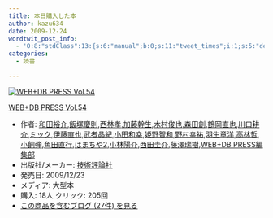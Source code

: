 ```yaml
---
title: 本日購入した本
author: kazu634
date: 2009-12-24
wordtwit_post_info:
  - 'O:8:"stdClass":13:{s:6:"manual";b:0;s:11:"tweet_times";i:1;s:5:"delay";i:0;s:7:"enabled";i:1;s:10:"separation";s:2:"60";s:7:"version";s:3:"3.7";s:14:"tweet_template";b:0;s:6:"status";i:2;s:6:"result";a:0:{}s:13:"tweet_counter";i:2;s:13:"tweet_log_ids";a:1:{i:0;i:5007;}s:9:"hash_tags";a:0:{}s:8:"accounts";a:1:{i:0;s:7:"kazu634";}}'
categories:
  - 読書

---
```

<div class="section">
<div class="hatena-asin-detail">
<a href="http://www.amazon.co.jp/dp/4774140643/?tag=hatena_st1-22&ascsubtag=d-7ibv" onclick="__gaTracker('send', 'event', 'outbound-article', 'http://www.amazon.co.jp/dp/4774140643/?tag=hatena_st1-22&ascsubtag=d-7ibv', '');"><img src="https://images-na.ssl-images-amazon.com/images/I/61HrkEt%2BwGL._SL160_.jpg" class="hatena-asin-detail-image" alt="WEB+DB PRESS Vol.54" title="WEB+DB PRESS Vol.54" /></a></p> 
    
<div class="hatena-asin-detail-info">
<p class="hatena-asin-detail-title">
<a href="http://www.amazon.co.jp/dp/4774140643/?tag=hatena_st1-22&ascsubtag=d-7ibv" onclick="__gaTracker('send', 'event', 'outbound-article', 'http://www.amazon.co.jp/dp/4774140643/?tag=hatena_st1-22&ascsubtag=d-7ibv', 'WEB+DB PRESS Vol.54');">WEB+DB PRESS Vol.54</a>
</p>
      
<ul>
<li>
<span class="hatena-asin-detail-label">作者:</span> <a href="http://d.hatena.ne.jp/keyword/%CF%C2%C5%C4%CD%B5%B2%F0" onclick="__gaTracker('send', 'event', 'outbound-article', 'http://d.hatena.ne.jp/keyword/%CF%C2%C5%C4%CD%B5%B2%F0', '和田裕介');" class="keyword">和田裕介</a>,<a href="http://d.hatena.ne.jp/keyword/%C8%D3%C4%CD%B7%C4%C2%A7" onclick="__gaTracker('send', 'event', 'outbound-article', 'http://d.hatena.ne.jp/keyword/%C8%D3%C4%CD%B7%C4%C2%A7', '飯塚慶則');" class="keyword">飯塚慶則</a>,<a href="http://d.hatena.ne.jp/keyword/%C0%BE%CE%D3%B9%A7" onclick="__gaTracker('send', 'event', 'outbound-article', 'http://d.hatena.ne.jp/keyword/%C0%BE%CE%D3%B9%A7', '西林孝');" class="keyword">西林孝</a>,<a href="http://d.hatena.ne.jp/keyword/%B2%C3%C6%A3%B4%B4%C0%B8" onclick="__gaTracker('send', 'event', 'outbound-article', 'http://d.hatena.ne.jp/keyword/%B2%C3%C6%A3%B4%B4%C0%B8', '加藤幹生');" class="keyword">加藤幹生</a>,<a href="http://d.hatena.ne.jp/keyword/%CC%DA%C2%BC%BD%D3%CC%E9" onclick="__gaTracker('send', 'event', 'outbound-article', 'http://d.hatena.ne.jp/keyword/%CC%DA%C2%BC%BD%D3%CC%E9', '木村俊也');" class="keyword">木村俊也</a>,<a href="http://d.hatena.ne.jp/keyword/%BF%B9%C5%C4%C1%CF" onclick="__gaTracker('send', 'event', 'outbound-article', 'http://d.hatena.ne.jp/keyword/%BF%B9%C5%C4%C1%CF', '森田創');" class="keyword">森田創</a>,<a href="http://d.hatena.ne.jp/keyword/%C4%E1%B2%AC%C4%BE%CC%E9" onclick="__gaTracker('send', 'event', 'outbound-article', 'http://d.hatena.ne.jp/keyword/%C4%E1%B2%AC%C4%BE%CC%E9', '鶴岡直也');" class="keyword">鶴岡直也</a>,<a href="http://d.hatena.ne.jp/keyword/%C0%EE%B8%FD%B9%CC%B2%F0" onclick="__gaTracker('send', 'event', 'outbound-article', 'http://d.hatena.ne.jp/keyword/%C0%EE%B8%FD%B9%CC%B2%F0', '川口耕介');" class="keyword">川口耕介</a>,<a href="http://d.hatena.ne.jp/keyword/%A5%DF%A5%C3%A5%AF" onclick="__gaTracker('send', 'event', 'outbound-article', 'http://d.hatena.ne.jp/keyword/%A5%DF%A5%C3%A5%AF', 'ミック');" class="keyword">ミック</a>,<a href="http://d.hatena.ne.jp/keyword/%B0%CB%C6%A3%C4%BE%CC%E9" onclick="__gaTracker('send', 'event', 'outbound-article', 'http://d.hatena.ne.jp/keyword/%B0%CB%C6%A3%C4%BE%CC%E9', '伊藤直也');" class="keyword">伊藤直也</a>,<a href="http://d.hatena.ne.jp/keyword/%C9%F0%BC%D4%BE%BD%B5%AA" onclick="__gaTracker('send', 'event', 'outbound-article', 'http://d.hatena.ne.jp/keyword/%C9%F0%BC%D4%BE%BD%B5%AA', '武者晶紀');" class="keyword">武者晶紀</a>,<a href="http://d.hatena.ne.jp/keyword/%BE%AE%C5%C4%CF%C2%B9%AC" onclick="__gaTracker('send', 'event', 'outbound-article', 'http://d.hatena.ne.jp/keyword/%BE%AE%C5%C4%CF%C2%B9%AC', '小田和幸');" class="keyword">小田和幸</a>,<a href="http://d.hatena.ne.jp/keyword/%C9%B1%CC%EE%C3%D2%CF%C2" onclick="__gaTracker('send', 'event', 'outbound-article', 'http://d.hatena.ne.jp/keyword/%C9%B1%CC%EE%C3%D2%CF%C2', '姫野智和');" class="keyword">姫野智和</a>,<a href="http://d.hatena.ne.jp/keyword/%CC%EE%C2%BC%B9%AC%CD%B4" onclick="__gaTracker('send', 'event', 'outbound-article', 'http://d.hatena.ne.jp/keyword/%CC%EE%C2%BC%B9%AC%CD%B4', '野村幸祐');" class="keyword">野村幸祐</a>,<a href="http://d.hatena.ne.jp/keyword/%B1%A9%C0%B8%BE%CF%CD%CE" onclick="__gaTracker('send', 'event', 'outbound-article', 'http://d.hatena.ne.jp/keyword/%B1%A9%C0%B8%BE%CF%CD%CE', '羽生章洋');" class="keyword">羽生章洋</a>,<a href="http://d.hatena.ne.jp/keyword/%B9%E2%CE%D3%C5%AF" onclick="__gaTracker('send', 'event', 'outbound-article', 'http://d.hatena.ne.jp/keyword/%B9%E2%CE%D3%C5%AF', '高林哲');" class="keyword">高林哲</a>,<a href="http://d.hatena.ne.jp/keyword/%BE%AE%BB%F4%C3%C6" onclick="__gaTracker('send', 'event', 'outbound-article', 'http://d.hatena.ne.jp/keyword/%BE%AE%BB%F4%C3%C6', '小飼弾');" class="keyword">小飼弾</a>,<a href="http://d.hatena.ne.jp/keyword/%B3%D1%C5%C4%C4%BE%B9%D4" onclick="__gaTracker('send', 'event', 'outbound-article', 'http://d.hatena.ne.jp/keyword/%B3%D1%C5%C4%C4%BE%B9%D4', '角田直行');" class="keyword">角田直行</a>,<a href="http://d.hatena.ne.jp/keyword/%A4%CF%A4%DE%A4%C1%A4%E42" onclick="__gaTracker('send', 'event', 'outbound-article', 'http://d.hatena.ne.jp/keyword/%A4%CF%A4%DE%A4%C1%A4%E42', 'はまちや2');" class="keyword">はまちや2</a>,<a href="http://d.hatena.ne.jp/keyword/%BE%AE%CE%D3%CD%DB%B2%F0" onclick="__gaTracker('send', 'event', 'outbound-article', 'http://d.hatena.ne.jp/keyword/%BE%AE%CE%D3%CD%DB%B2%F0', '小林陽介');" class="keyword">小林陽介</a>,<a href="http://d.hatena.ne.jp/keyword/%C0%BE%C5%C4%B7%BD%B2%F0" onclick="__gaTracker('send', 'event', 'outbound-article', 'http://d.hatena.ne.jp/keyword/%C0%BE%C5%C4%B7%BD%B2%F0', '西田圭介');" class="keyword">西田圭介</a>,<a href="http://d.hatena.ne.jp/keyword/%C6%A3%DF%B7%BF%F0%BC%F9" onclick="__gaTracker('send', 'event', 'outbound-article', 'http://d.hatena.ne.jp/keyword/%C6%A3%DF%B7%BF%F0%BC%F9', '藤澤瑞樹');" class="keyword">藤澤瑞樹</a>,<a href="http://d.hatena.ne.jp/keyword/WEB%2BDB%20PRESS%CA%D4%BD%B8%C9%F4" onclick="__gaTracker('send', 'event', 'outbound-article', 'http://d.hatena.ne.jp/keyword/WEB%2BDB%20PRESS%CA%D4%BD%B8%C9%F4', 'WEB+DB PRESS編集部');" class="keyword">WEB+DB PRESS編集部</a>
</li>
<li>
<span class="hatena-asin-detail-label">出版社/メーカー:</span> <a href="http://d.hatena.ne.jp/keyword/%B5%BB%BD%D1%C9%BE%CF%C0%BC%D2" onclick="__gaTracker('send', 'event', 'outbound-article', 'http://d.hatena.ne.jp/keyword/%B5%BB%BD%D1%C9%BE%CF%C0%BC%D2', '技術評論社');" class="keyword">技術評論社</a>
</li>
<li>
<span class="hatena-asin-detail-label">発売日:</span> 2009/12/23
</li>
<li>
<span class="hatena-asin-detail-label">メディア:</span> 大型本
</li>
<li>
<span class="hatena-asin-detail-label">購入</span>: 18人 <span class="hatena-asin-detail-label">クリック</span>: 205回
</li>
<li>
<a href="http://d.hatena.ne.jp/asin/4774140643" onclick="__gaTracker('send', 'event', 'outbound-article', 'http://d.hatena.ne.jp/asin/4774140643', 'この商品を含むブログ (27件) を見る');" target="_blank">この商品を含むブログ (27件) を見る</a>
</li>
</ul>
</div>
    
<div class="hatena-asin-detail-foot">
</div>
</div>
</div>
